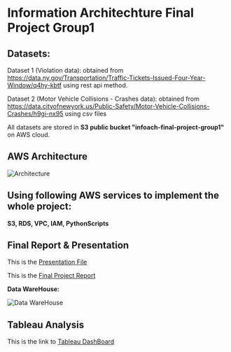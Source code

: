 # Information Architechture Final Project Group1

## Datasets:

Dataset 1 (Violation data): obtained from https://data.ny.gov/Transportation/Traffic-Tickets-Issued-Four-Year-Window/q4hy-kbtf using rest api method.

Dataset 2 (Motor Vehicle Collisions - Crashes data): obtained from https://data.cityofnewyork.us/Public-Safety/Motor-Vehicle-Collisions-Crashes/h9gi-nx95 using csv files

All datasets are stored in **S3 public bucket "infoach-final-project-group1"** on AWS cloud.

## AWS Architecture
![Architecture](https://github.com/Jatin6004/Group1_Final_Project/blob/main/Documents/Final%20Project%20AWS%20Architechture%20work%20flow.png)

## Using following AWS services to implement the whole project:
**S3, RDS, VPC, IAM, PythonScripts**

## Final Report & Presentation
This is the [Presentation File](https://github.com/Jatin6004/Group1_Final_Project/blob/main/Documents/Information%20Architecture_%20Final%20Project.pptx)

This is the [Final Project Report]( https://github.com/Jatin6004/Group1_Final_Project/blob/main/Documents/FinalProject%20Tableau%20Report.pdf)


**Data WareHouse:**

![Data WareHouse](https://github.com/Jatin6004/Group1_Final_Project/blob/main/Dataset_Resources/FINAL_PROJECT_OLAP_REVERSE%20ENGINEERING%20DIAGRAM.png)

## Tableau Analysis
This is the link to [Tableau DashBoard](https://github.com/Jatin6004/Group1_Final_Project/blob/main/Documents/FinalProject%20Tableau%20Report.pdf)
